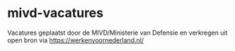 # mivd-vacatures
Vacatures geplaatst door de MIVD/Ministerie van Defensie en verkregen uit open bron via https://werkenvoornederland.nl/
